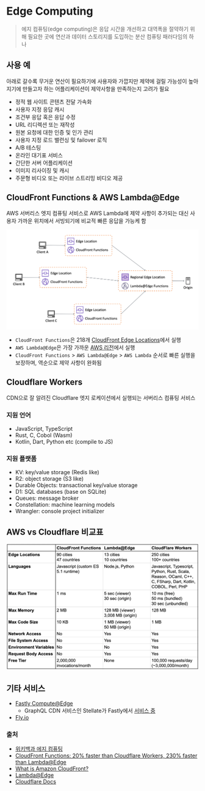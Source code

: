 # Edge Computing

> 에지 컴퓨팅(edge computing)은 응답 시간을 개선하고 대역폭을 절약하기 위해 필요한 곳에 연산과 데이터 스토리지를 도입하는 분산 컴퓨팅 패러다임의 하나

## 사용 예

아래로 갈수록 무거운 연산이 필요하기에 사용자와 가깝지만 제약에 걸릴 가능성이 높아지기에 만들고자 하는 어플리케이션이 제약사항을 만족하는지 고려가 필요

- 정적 웹 사이트 콘텐츠 전달 가속화
- 사용자 지정 응답 캐시
- 조건부 응답 혹은 응답 수정
- URL 리디렉션 또는 재작성
- 원본 요청에 대한 인증 및 인가 관리
- 사용자 지정 로드 밸런싱 및 failover 로직
- A/B 테스팅
- 온라인 대기표 서비스
- 간단한 서버 어플리케이션
- 이미지 리사이징 및 캐시
- 주문형 비디오 또는 라이브 스트리밍 비디오 제공

## CloudFront Functions & AWS Lambda@Edge

AWS 서버리스 엣지 컴퓨팅 서비스로 AWS Lambda에 제약 사항이 추가되는 대신 사용자 가까운 위치에서 서빙되기에 비교적 빠른 응답을 가능케 함

![cloudfront-functions-where](cloudfront-functions-where.png)

- `CloudFront Functions`은 218개 [CloudFront Edge Locations](https://aws.amazon.com/ko/cloudfront/features/?whats-new-cloudfront.sort-by=item.additionalFields.postDateTime&whats-new-cloudfront.sort-order=desc#Global_Edge_Network)에서 실행
- `AWS Lambda@Edge`은 가장 가까운 [AWS 리전](https://aws.amazon.com/ko/about-aws/global-infrastructure/regions_az/)에서 실행
- `CloudFront Functions` > `AWS Lambda@Edge` > `AWS Lambda` 순서로 빠른 실행을 보장하며, 역순으로 제약 사항이 완화됨

## Cloudflare Workers

CDN으로 잘 알려진 Cloudflare 엣지 로케이션에서 실행되는 서버리스 컴퓨팅 서비스

### 지원 언어

- JavaScript, TypeScript
- Rust, C, Cobol (Wasm)
- Kotlin, Dart, Python etc (compile to JS)


### 지원 플랫폼

- KV: key/value storage (Redis like)
- R2: object storage (S3 like)
- Durable Objects: transactional key/value storage
- D1: SQL databases (base on SQLite)
- Queues: message broker
- Constellation: machine learning models
- Wrangler: console project initializer

## AWS vs Cloudflare 비교표

![compare-table](compare-table.webp)

## 기타 서비스

- [Fastly Compute@Edge](https://www.fastly.com/products/edge-compute)
  - GraphQL CDN 서비스인 Stellate가 Fastly에서 [서비스 중](https://stellate.co/docs/platform/edge-locations)
- [Fly.io](https://fly.io/docs/)


### 출처

- [위키백과 에지 컴퓨팅](https://ko.wikipedia.org/wiki/%EC%97%90%EC%A7%80_%EC%BB%B4%ED%93%A8%ED%8C%85#cite_note-ED_CP_01-1)
- [CloudFront Functions: 20% faster than Cloudflare Workers, 230% faster than Lambda@Edge](https://medium.com/@pauly4it/cloudfront-functions-20-faster-than-cloudflare-workers-230-faster-than-lambda-edge-c65c26221296)
- [What is Amazon CloudFront?](https://docs.aws.amazon.com/AmazonCloudFront/latest/DeveloperGuide/Introduction.html)
- [Lambda@Edge](https://aws.amazon.com/ko/lambda/edge/)
- [Cloudflare Docs](https://developers.cloudflare.com/workers/)